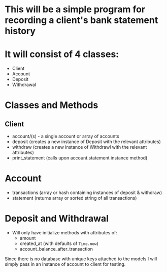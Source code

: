 # This will be a simple program for recording a client's bank statement history
# It will consist of 4 classes:
* Client
* Account
* Deposit
* Withdrawal
  
# Classes and Methods
## Client
* account/(s) - a single account or array of accounts
* deposit (creates a new instance of Deposit with the relevant attributes)
* withdraw (creates a new instance of Withdrawl with the relevant attributes)
* print_statement (calls upon account.statement instance method)

# Account
* transactions (array or hash containing instances of deposit & withdraw)
* statement (returns array or sorted string of all transactions)

# Deposit and Withdrawal
* Will only have initialize methods with attributes of:
  * amount
  * created_at (with defaults of `Time.now`)
  * account_balance_after_transaction

Since there is no database with unique keys attached to the models I will simply pass in an instance of account to client for testing.